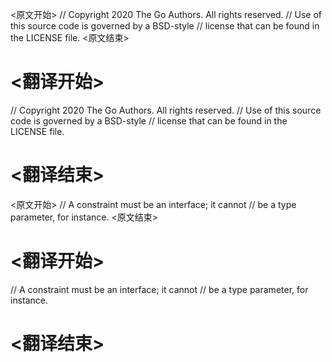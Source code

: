 
<原文开始>
// Copyright 2020 The Go Authors. All rights reserved.
// Use of this source code is governed by a BSD-style
// license that can be found in the LICENSE file.
<原文结束>

# <翻译开始>
// Copyright 2020 The Go Authors. All rights reserved.
// Use of this source code is governed by a BSD-style
// license that can be found in the LICENSE file.
# <翻译结束>


<原文开始>
// A constraint must be an interface; it cannot
// be a type parameter, for instance.
<原文结束>

# <翻译开始>
// A constraint must be an interface; it cannot
// be a type parameter, for instance.
# <翻译结束>

